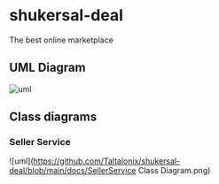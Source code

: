 # shukersal-deal
The best online marketplace
## UML Diagram
![uml](https://github.com/Taltalonix/shukersal-deal/blob/main/docs/uml.png)

## Class diagrams

### Seller Service
![uml](https://github.com/Taltalonix/shukersal-deal/blob/main/docs/SellerService Class Diagram.png)

